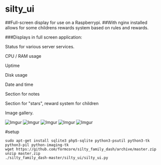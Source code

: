 # silty_ui
##Full-screen display for use on a Raspberrypi.
##With nginx installed allows for some childrens rewards system based on rules and rewards.

###Displays in full screen application:

Status for various server services.

CPU / RAM usage

Uptime

Disk usage

Date and time

Section for notes

Section for "stars", reward system for children

Image gallery.

![Imgur](http://i.imgur.com/RhcwuD1.png)
![Imgur](http://i.imgur.com/pFhSWZd.png)
![Imgur](http://i.imgur.com/gei3jAf.png)
![Imgur](http://i.imgur.com/4MK5YX1.png)
![Imgur](http://i.imgur.com/zlsTaw0.png)

#setup
```
sudo apt-get install sqlite3 php5-sqlite python3-psutil python3-tk python3-pil python-imaging-tk
wget https://github.com/formcore/silty_family_dash/archive/master.zip
unzip master.zip
./silty_family_dash-master/silty_ui/silty_ui.py
```
